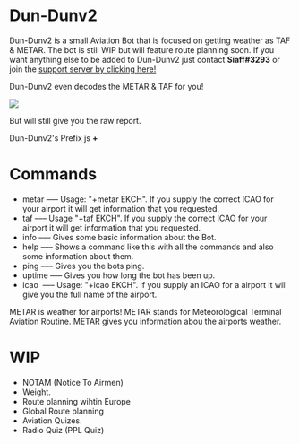 # Dun-Dunv2
Dun-Dunv2 is a small Aviation Bot that is focused on getting weather as TAF & METAR. The bot is still WIP but will feature route planning soon.
If you want anything else to be added to Dun-Dunv2 just contact <b>Siaff#3293</b> 
or join the <a href='https://discord.gg/wf64e98'>support server by clicking here!</a>

Dun-Dunv2 even decodes the METAR & TAF for you!





<img src='https://i.imgur.com/ch8kSjv.png'></img>





But will still give you the raw report.

Dun-Dunv2's Prefix js <b>+</b>
# Commands
+ metar   ––– Usage: "+metar EKCH". If you supply the correct ICAO for your airport it will get information that you requested.
+ taf       ––– Usage "+taf EKCH". If you supply the correct ICAO for your airport it will get information that you requested.
+ info    ––– Gives some basic information about the Bot.
+ help    ––– Shows a command like this with all the commands and also some information about them.
+ ping	  ––– Gives you the bots ping.
+ uptime  ––– Gives you how long the bot has been up.
+ icao    ––– Usage: "+icao EKCH". If you supply an ICAO for a airport it will give you the full name of the airport.


METAR is weather for airports! METAR stands for Meteorological Terminal Aviation Routine. METAR gives you information abou the airports weather.

# WIP
- NOTAM (Notice To Airmen)
- Weight.
- Route planning wihtin Europe
- Global Route planning
- Aviation Quizes.
- Radio Quiz (PPL Quiz)